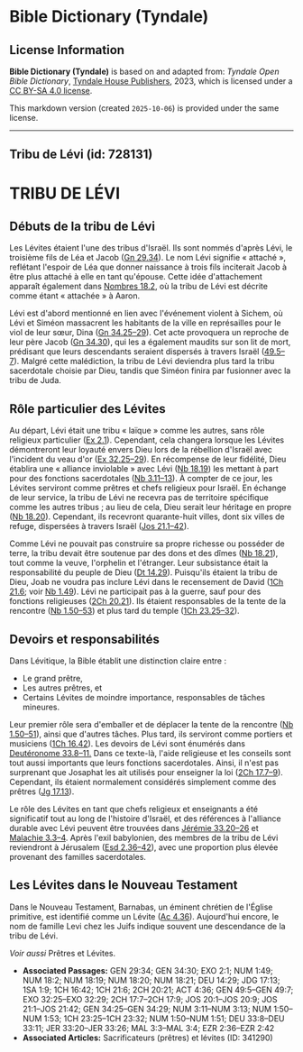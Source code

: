 # Bible Dictionary (Tyndale)

## License Information

**Bible Dictionary (Tyndale)** is based on and adapted from: _Tyndale Open Bible Dictionary_, [Tyndale House Publishers](https://tyndaleopenresources.com/), 2023, which is licensed under a [CC BY-SA 4.0 license](https://creativecommons.org/licenses/by-sa/4.0/legalcode.en).

This markdown version (created `2025-10-06`) is provided under the same license.



--------------------------------

## Tribu de Lévi (id: 728131)

TRIBU DE LÉVI
=============

Débuts de la tribu de Lévi
--------------------------

Les Lévites étaient l'une des tribus d'Israël. Ils sont nommés d'après Lévi, le troisième fils de Léa et Jacob ([Gn 29\.34](https://ref.ly/Gen29:34)). Le nom Lévi signifie « attaché », reflétant l'espoir de Léa que donner naissance à trois fils inciterait Jacob à être plus attaché à elle en tant qu'épouse. Cette idée d'attachement apparaît également dans [Nombres 18\.2](https://ref.ly/Num18:2), où la tribu de Lévi est décrite comme étant « attachée » à Aaron.

Lévi est d'abord mentionné en lien avec l'événement violent à Sichem, où Lévi et Siméon massacrent les habitants de la ville en représailles pour le viol de leur sœur, Dina ([Gn 34\.25–29](https://ref.ly/Gen34:25-Gen34:29)). Cet acte provoquera un reproche de leur père Jacob ([Gn 34\.30](https://ref.ly/Gen34:30)), qui les a également maudits sur son lit de mort, prédisant que leurs descendants seraient dispersés à travers Israël ([49\.5–7](https://ref.ly/Gen49:5-Gen49:7)). Malgré cette malédiction, la tribu de Lévi deviendra plus tard la tribu sacerdotale choisie par Dieu, tandis que Siméon finira par fusionner avec la tribu de Juda.

Rôle particulier des Lévites
----------------------------

Au départ, Lévi était une tribu « laïque » comme les autres, sans rôle religieux particulier ([Ex 2\.1](https://ref.ly/Exod2:1)). Cependant, cela changera lorsque les Lévites démontreront leur loyauté envers Dieu lors de la rébellion d'Israël avec l'incident du veau d'or ([Ex 32\.25–29](https://ref.ly/Exod32:25-Exod32:29)). En récompense de leur fidélité, Dieu établira une « alliance inviolable » avec Lévi ([Nb 18\.19](https://ref.ly/Num18:19)) les mettant à part pour des fonctions sacerdotales ([Nb 3\.11–13](https://ref.ly/Num3:11-Num3:13)). À compter de ce jour, les Lévites serviront comme prêtres et chefs religieux pour Israël. En échange de leur service, la tribu de Lévi ne recevra pas de territoire spécifique comme les autres tribus ; au lieu de cela, Dieu serait leur héritage en propre ([Nb 18\.20](https://ref.ly/Num18:20)). Cependant, ils recevront quarante\-huit villes, dont six villes de refuge, dispersées à travers Israël ([Jos 21\.1–42](https://ref.ly/Josh21:1-Josh21:42)).

Comme Lévi ne pouvait pas construire sa propre richesse ou posséder de terre, la tribu devait être soutenue par des dons et des dîmes ([Nb 18\.21](https://ref.ly/Num18:21)), tout comme la veuve, l'orphelin et l'étranger. Leur subsistance était la responsabilité du peuple de Dieu ([Dt 14\.29](https://ref.ly/Deut14:29)). Puisqu'ils étaient la tribu de Dieu, Joab ne voudra pas inclure Lévi dans le recensement de David ([1Ch 21\.6](https://ref.ly/1Chr21:6); voir [Nb 1\.49](https://ref.ly/Num1:49)). Lévi ne participait pas à la guerre, sauf pour des fonctions religieuses ([2Ch 20\.21](https://ref.ly/2Chr20:21)). Ils étaient responsables de la tente de la rencontre ([Nb 1\.50–53](https://ref.ly/Num1:50-Num1:53)) et plus tard du temple ([1Ch 23\.25–32](https://ref.ly/1Chr23:25-1Chr23:32)).

Devoirs et responsabilités
--------------------------

Dans Lévitique, la Bible établit une distinction claire entre :

* Le grand prêtre,
* Les autres prêtres, et
* Certains Lévites de moindre importance, responsables de tâches mineures.

Leur premier rôle sera d'emballer et de déplacer la tente de la rencontre ([Nb 1\.50–51](https://ref.ly/Num1:50-Num1:51)), ainsi que d'autres tâches. Plus tard, ils serviront comme portiers et musiciens ([1Ch 16\.42](https://ref.ly/1Chr16:42)). Les devoirs de Lévi sont énumérés dans [Deutéronome 33\.8–11\.](https://ref.ly/Deut33:8-Deut33:11) Dans ce texte\-là, l'aide religieuse et les conseils sont tout aussi importants que leurs fonctions sacerdotales. Ainsi, il n'est pas surprenant que Josaphat les ait utilisés pour enseigner la loi ([2Ch 17\.7–9](https://ref.ly/2Chr17:7-2Chr17:9)). Cependant, ils étaient normalement considérés simplement comme des prêtres ([Jg 17\.13](https://ref.ly/Judg17:13)).

Le rôle des Lévites en tant que chefs religieux et enseignants a été significatif tout au long de l'histoire d'Israël, et des références à l'alliance durable avec Lévi peuvent être trouvées dans [Jérémie 33\.20–26](https://ref.ly/Jer33:20-Jer33:26) et [Malachie 3\.3–4](https://ref.ly/Mal3:3-Mal3:4). Après l'exil babylonien, des membres de la tribu de Lévi reviendront à Jérusalem ([Esd 2\.36–42](https://ref.ly/Ezra2:36-Ezra2:42)), avec une proportion plus élevée provenant des familles sacerdotales.

Les Lévites dans le Nouveau Testament
-------------------------------------

Dans le Nouveau Testament, Barnabas, un éminent chrétien de l'Église primitive, est identifié comme un Lévite ([Ac 4\.36](https://ref.ly/Acts4:36)). Aujourd'hui encore, le nom de famille Levi chez les Juifs indique souvent une descendance de la tribu de Lévi.

*Voir aussi* Prêtres et Lévites.

* **Associated Passages:** GEN 29:34; GEN 34:30; EXO 2:1; NUM 1:49; NUM 18:2; NUM 18:19; NUM 18:20; NUM 18:21; DEU 14:29; JDG 17:13; 1SA 1:9; 1CH 16:42; 1CH 21:6; 2CH 20:21; ACT 4:36; GEN 49:5–GEN 49:7; EXO 32:25–EXO 32:29; 2CH 17:7–2CH 17:9; JOS 20:1–JOS 20:9; JOS 21:1–JOS 21:42; GEN 34:25–GEN 34:29; NUM 3:11–NUM 3:13; NUM 1:50–NUM 1:53; 1CH 23:25–1CH 23:32; NUM 1:50–NUM 1:51; DEU 33:8–DEU 33:11; JER 33:20–JER 33:26; MAL 3:3–MAL 3:4; EZR 2:36–EZR 2:42
* **Associated Articles:** Sacrificateurs (prêtres) et lévites (ID: 341290)

